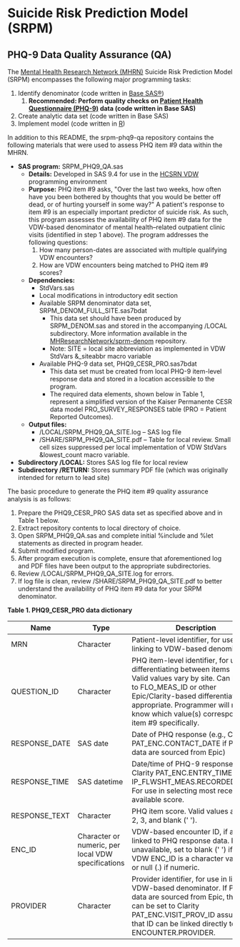 # Suicide Risk Prediction Model (SRPM)
## PHQ-9 Data Quality Assurance (QA)

The [Mental Health Research Network (MHRN)](http://hcsrn.org/mhrn/en/) Suicide Risk Prediction Model (SRPM) encompasses the following major programming tasks:

1. Identify denominator (code written in [Base SAS®](http://www.sas.com/en_us/software/base-sas.html))
    1. **Recommended: Perform quality checks on [Patient Health Questionnaire (PHQ-9)](https://www.ncbi.nlm.nih.gov/pmc/articles/PMC1495268/) data (code written in Base SAS)**
2. Create analytic data set (code written in Base SAS)
3. Implement model (code written in [R](https://www.r-project.org/))

In addition to this README, the srpm-phq9-qa repository contains the following materials that were used to assess PHQ item #9 data within the MHRN.

* **SAS program:** SRPM_PHQ9_QA.sas
    * **Details:** Developed in SAS 9.4 for use in the [HCSRN VDW](http://www.hcsrn.org/en/Tools%20&%20Materials/VDW/) programming environment
    * **Purpose:** PHQ item #9 asks, "Over the last two weeks, how often have you been bothered by thoughts that you would be better off dead, or of hurting yourself in some way?" A patient's response to item #9 is an especially important predictor of suicide risk. As such, this program assesses the availability of PHQ item #9 data for the VDW-based denominator of mental health–related outpatient clinic visits (identified in step 1 above). The program addresses the following questions:
	    1. How many person-dates are associated with multiple qualifying VDW encounters?
		2. How are VDW encounters being matched to PHQ item #9 scores?
    * **Dependencies:** 
		* StdVars.sas
		* Local modifications in introductory edit section
	    * Available SRPM denominator data set, SRPM_DENOM_FULL_SITE.sas7bdat
            * This data set should have been produced by SRPM_DENOM.sas and stored in the accompanying /LOCAL subdirectory. More information available in the [MHResearchNetwork/sprm-denom](https://github.com/MHResearchNetwork/srpm-denom) repository.
		    * Note: SITE = local site abbreviation as implemented in VDW StdVars &_siteabbr macro variable
		* Available PHQ-9 data set, PHQ9_CESR_PRO.sas7bdat
		    * This data set must be created from local PHQ-9 item-level response data and stored in a location accessible to the program.
            * The required data elements, shown below in Table 1, represent a simplified version of the Kaiser Permanente CESR data model PRO_SURVEY_RESPONSES table (PRO = Patient Reported Outcomes). 
    * **Output files:**
        * /LOCAL/SRPM_PHQ9_QA_SITE.log – SAS log file
        * /SHARE/SRPM_PHQ9_QA_SITE.pdf – Table for local review. Small cell sizes suppressed per local implementation of VDW StdVars &lowest_count macro variable.
* **Subdirectory /LOCAL:** Stores SAS log file for local review
* **Subdirectory /RETURN:** Stores summary PDF file (which was originally intended for return to lead site)

The basic procedure to generate the PHQ item #9 quality assurance analysis is as follows:

1. Prepare the PHQ9_CESR_PRO SAS data set as specified above and in Table 1 below.
2. Extract repository contents to local directory of choice.
3. Open SRPM_PHQ9_QA.sas and complete initial %include and %let statements as directed in program header.
4. Submit modified program.
5. After program execution is complete, ensure that aforementioned log and PDF files have been output to the appropriate subdirectories.
6. Review /LOCAL/SRPM_PHQ9_QA_SITE.log for errors.
7. If log file is clean, review /SHARE/SRPM_PHQ9_QA_SITE.pdf to better understand the availability of PHQ item #9 data for your SRPM denominator.

**Table 1. PHQ9_CESR_PRO data dictionary**

Name | Type | Description
--- | --- | ---
MRN | Character | Patient-level identifier, for use in linking to VDW-based denominator
QUESTION_ID | Character | PHQ item-level identifier, for use in differentiating between items 1–9. Valid values vary by site. Can be set to FLO_MEAS_ID or other Epic/Clarity-based differentiator if appropriate. Programmer will need to know which value(s) correspond to item #9 specifically.
RESPONSE_DATE | SAS date | Date of PHQ response (e.g., Clarity PAT_ENC.CONTACT_DATE if PHQ data are sourced from Epic)
RESPONSE_TIME | SAS datetime | Date/time of PHQ-9 response (e.g., Clarity PAT_ENC.ENTRY_TIME or IP_FLWSHT_MEAS.RECORDED_TIME). For use in selecting most recent available score.
RESPONSE_TEXT | Character | PHQ item score. Valid values are 0, 1, 2, 3, and blank (' ').
ENC_ID | Character or numeric, per local VDW specifications | VDW-based encounter ID, if already linked to PHQ response data. If unavailable, set to blank (' ') if your VDW ENC_ID is a character variable or null (.) if numeric.
PROVIDER | Character | Provider identifier, for use in linking to VDW-based denominator. If PHQ data are sourced from Epic, this field can be set to Clarity PAT_ENC.VISIT_PROV_ID assuming that ID can be linked directly to VDW ENCOUNTER.PROVIDER.
